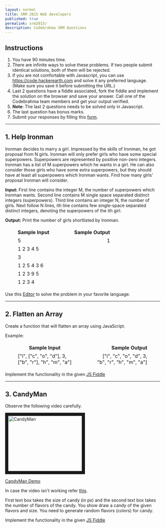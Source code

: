 ```yaml
---
layout: normal
title: SRM 2015 Web developers
published: true
permalink: srm2015/
description: Codebrahma SRM Questions
---
```


<div id="questions" class="unit whole" markdown="1">

## Instructions

1. You have 90 minutes time.   
2. There are infinite ways to solve these problems. If two people submit identical solutions, both of them will be rejected.
3. If you are not comfortable with Javascript, you can use <https://code.hackerearth.com> and solve it any preferred language. (Make sure you save it before submitting the URL.) 
4. Last 2 questions have a fiddle associated, fork the fiddle and implement the solution on the browser and save your answer. Call one of the Codebrahma team members and get your output verified.
5. __Note__: The last 2 questions needs to be solved only in Javascript.
6. The last question has bonus marks.
7. Submit your responses by filling this [form](http://goo.gl/forms/2K87fSjnLN).

***

## 1. Help Ironman

Ironman decides to marry a girl. Impressed by the skills of Ironman, he got proposal from N girls. Ironman will only prefer girls who have some special superpowers. Superpowers are represented by positive non-zero integers.
Ironman has a list of M superpowers which he wants in a girl. He can also consider those girls who have some extra superpowers, but they should have at least all superpowers which Ironman wants.
Find how many girls' proposal Ironman will consider.

__Input:__
First line contains the integer M, the number of superpowers which Ironman wants.
Second line contains M single space separated distinct integers (superpowers).
Third line contains an integer N, the number of girls.
Next follow N lines, ith line contains few single-space separated distinct integers, denoting the superpowers of the ith girl.

__Output:__
Print the number of girls shortlisted by Ironman.

| Sample Input  | Sample Output |
| ------------- | -------------:|
| 5							| 1 						|
|	1 2 3 4 5			|								|
|	3							|								|
|	1 2 5 4 3 6		|								|
|	1 2 3 9 5			|								|
|	1 2 3 4				|								|


Use this [Editor](https://code.hackerearth.com) to solve the problem in your favorite language.

***

## 2. Flatten an Array

Create a function that will flatten an array using JavaScript.

Example:

| Sample Input  																				| Sample Output 																	 |
| ----------------------------------------------------- | ------------------------------------------------:|
| ["i", ["c", "o", "d"], 3, ["b", "r"], "h", "m", "a"]	| ["i", "c", "o", "d", 3, "b", "r", "h", "m", "a"] |


Implement the functionality in the given [JS Fiddle](https://jsfiddle.net/uypbyzot)


***

## 3. CandyMan

Observe the following video carefully.


<a href="http://www.youtube.com/watch?feature=player_embedded&v=OEQrg8dhCZo
" target="_blank"><img src="http://img.youtube.com/vi/OEQrg8dhCZo/0.jpg" 
alt="CandyMan" width="240" height="180" border="10" /></a>
<p><a href="https://www.youtube.com/watch?v=OEQrg8dhCZo">CandyMan Demo</a></p>

In case the video isn't working refer [this](http://i.imgur.com/htOY97p.gif).

First text box takes the size of candy (in px) and the second text box takes the number of flavors of the candy. You show draw a candy of the given flavors and size. You need to generate random flavors (colors) for candy.

Implement the functionality in the given [JS Fiddle](https://jsfiddle.net/j03L898t/)

</div>

<style type="text/css">
.main-nav {
  visibility: hidden;  
}
table th, table td {
	border: 1px #fff solid;
  padding-left: 40px;
  padding-right: 40px;
}
</style>




